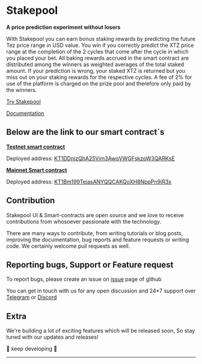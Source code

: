 # Stakepool

**A price prediction experiment without losers**

With Stakepool you can earn bonus staking rewards by predicting the future Tez price range in USD value. You win if you correctly predict the XTZ price range at the completion of the 2 cycles that come after the cycle in which you placed your bet. All baking rewards accrued in the smart contract are distributed among the winners as weighted averages of the total staked amount. If your prediction is wrong, your staked XTZ is returned but you miss out on your staking rewards for the respective cycles. A fee of 2% for use of the platform is charged on the prize pool and therefore only paid by the winners.

[Try Stakepool](https://beta.tezster.tech/)

[Documentation](https://www.notion.so/Stakepool-A-no-loss-price-prediction-experiment-38bc2c0e0fe540aaaa1bc91ebcdcf5c4)

## Below are the link to our smart contract`s

**[Testnet smart contract](https://github.com/Tezsure/Stakepool-Contracts/blob/main/stakepool-contract/Testnet/BetMarket.py 'Testnet smart contract')**

Deployed address: [KT1DDnjzQhA25Vjm3AwqVWGFskzoW3QARKsE](https://better-call.dev/edo2net/KT1DDnjzQhA25Vjm3AwqVWGFskzoW3QARKsE/code 'Testnet smart contract')

**[Mainnet Smart contract](https://github.com/Tezsure/Stakepool-Contracts/blob/main/stakepool-contract/Mainnet/BetMarket.py 'Mainnet')**

Deployed address: [KT1Bm199TejasANYQQCAKQoXH8NppPn9jR3x](https://better-call.dev/mainnet/KT1Bm199TejasANYQQCAKQoXH8NppPn9jR3x/code 'Mainnet smart contract')

## Contribution

Stakepool UI & Smart-contracts are open source and we love to receive contributions from whosoever passionate with the technology.

There are many ways to contribute, from writing tutorials or blog posts, improving the documentation, bug reports and feature requests or writing code. We certainly welcome pull requests as well.

## Reporting bugs, Support or Feature request

To report bugs, please create an issue on [issue](https://github.com/Tezsure/Stakepool/issues ' issue') page of github

You can get in touch with us for any open discussion and 24\*7 support over [Telegram](https://telegram.me/tezster 'Telegram') or [Discord](https://discord.gg/DWFnm77qDwhttp:// 'Discord')

## Extra

We're building a lot of exciting features which will be released soon, So stay tuned with our updates and releases!

🎊 keep developing 🎊

---
